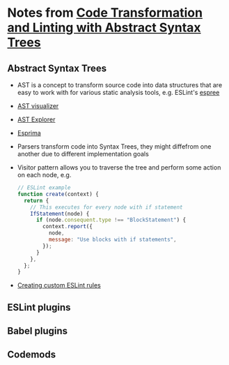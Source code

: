 # Notes from [Code Transformation and Linting with Abstract Syntax Trees](https://frontendmasters.com/courses/linting-asts)

## Abstract Syntax Trees

- AST is a concept to transform source code into data structures that are easy to work with for various static analysis tools,
  e.g. ESLint's [espree](https://github.com/eslint/espree)
- [AST visualizer](https://resources.jointjs.com/demos/rappid/apps/Ast/index.html)
- [AST Explorer](https://astexplorer.net/)
- [Esprima](https://github.com/eslint/espree)
- Parsers transform code into Syntax Trees, they might diffefrom one another due to different implementation goals
- Visitor pattern allows you to traverse the tree and perform some action on each node, e.g.

  ```javascript
  // ESLint example
  function create(context) {
    return {
      // This executes for every node with if statement
      IfStatement(node) {
        if (node.consequent.type !== "BlockStatement") {
          context.report({
            node,
            message: "Use blocks with if statements",
          });
        }
      },
    };
  }
  ```

- [Creating custom ESLint rules](https://eslint.org/docs/latest/extend/custom-rules)

## ESLint plugins

## Babel plugins

## Codemods
